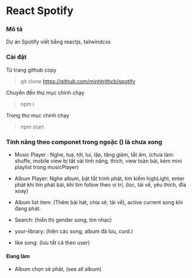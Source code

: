 # React Spotify

### Mô tả

Dự án Spotify viết bằng reactjs, tailwindcss

### Cài đặt

Từ trang github copy

> git clone https://github.com/minhtrithcb/spotify

Chuyển đến thư mục chính chạy

> npm i

Trong thư mục chính chạy

> npm start

### Tính năng theo componet trong ngoặc () là chưa xong

-   Music Player : Nghe, tua, tới, lui, lặp, tăng giảm, tắt âm, (chưa làm: shuffe, mobile view bị tắt vài tính năng, thích, view toàn bài, kèm mini playlist trong musicPlayer)

-   Album Player: Nghe album, bật tắt trình phát, tìm kiếm highLight, enter phát khi tìm phát bài, khi tìm follow theo vị trí,
    (lọc, tải về, yêu thích, đĩa xoay)

-   Album list item: (Thêm bài hát, chia sẽ, tải về), active current song khi đang phát.

-   Search: (hiển thị gender song, tìm nhạc)

-   your-library: (hiện các song, album đã lưu, curd.)

-   like song: (lưu tất cả theo user)

#### Đang làm

-   Album chọn sẻ phát, (see all album)
